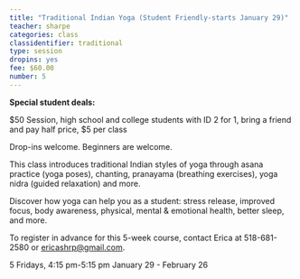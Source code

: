 ```yaml
---
title: "Traditional Indian Yoga (Student Friendly-starts January 29)"
teacher: sharpe
categories: class
classidentifier: traditional
type: session
dropins: yes
fee: $60.00
number: 5
---
```

**Special student deals:**

$50 Session, high school and college students with ID
2 for 1, bring a friend and pay half price, $5 per class

Drop-ins welcome. Beginners are welcome.

This class introduces traditional Indian styles of yoga through asana practice (yoga poses), chanting, pranayama (breathing exercises), yoga nidra (guided relaxation) and more.

Discover how yoga can help you as a student: stress release, improved focus, body awareness, physical, mental & emotional health, better sleep, and more.

To register in advance for this 5-week course, contact Erica at 518-681-2580 or ericashrp@gmail.com.

5 Fridays, 4:15 pm-5:15 pm  January 29 - February 26
